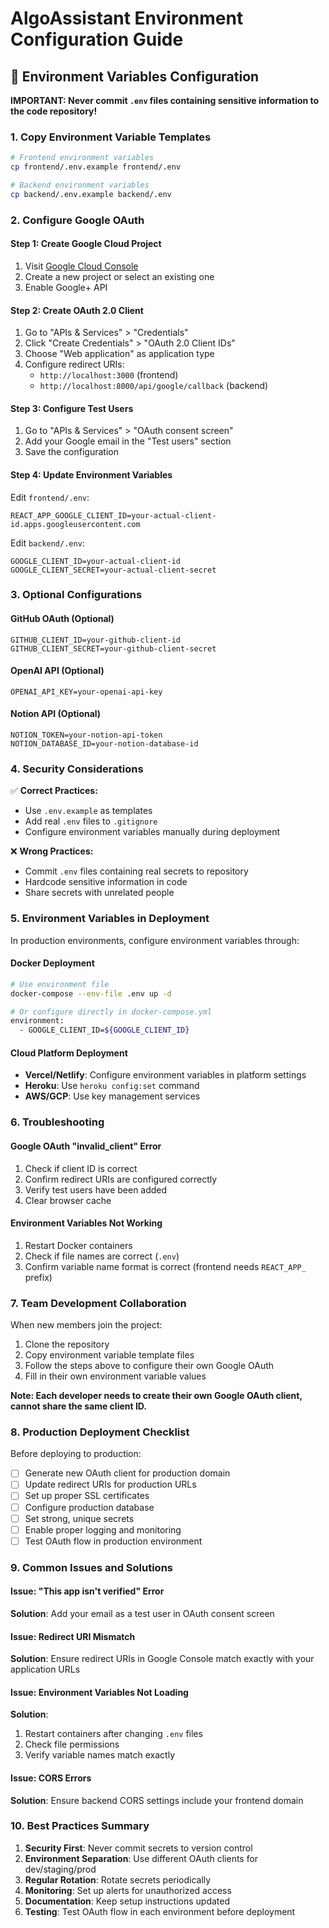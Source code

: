 # AlgoAssistant Environment Configuration Guide

## 🔐 Environment Variables Configuration

**IMPORTANT: Never commit `.env` files containing sensitive information to the code repository!**

### 1. Copy Environment Variable Templates

```bash
# Frontend environment variables
cp frontend/.env.example frontend/.env

# Backend environment variables
cp backend/.env.example backend/.env
```

### 2. Configure Google OAuth

#### Step 1: Create Google Cloud Project
1. Visit [Google Cloud Console](https://console.cloud.google.com/)
2. Create a new project or select an existing one
3. Enable Google+ API

#### Step 2: Create OAuth 2.0 Client
1. Go to "APIs & Services" > "Credentials"
2. Click "Create Credentials" > "OAuth 2.0 Client IDs"
3. Choose "Web application" as application type
4. Configure redirect URIs:
   - `http://localhost:3000` (frontend)
   - `http://localhost:8000/api/google/callback` (backend)

#### Step 3: Configure Test Users
1. Go to "APIs & Services" > "OAuth consent screen"
2. Add your Google email in the "Test users" section
3. Save the configuration

#### Step 4: Update Environment Variables
Edit `frontend/.env`:
```env
REACT_APP_GOOGLE_CLIENT_ID=your-actual-client-id.apps.googleusercontent.com
```

Edit `backend/.env`:
```env
GOOGLE_CLIENT_ID=your-actual-client-id
GOOGLE_CLIENT_SECRET=your-actual-client-secret
```

### 3. Optional Configurations

#### GitHub OAuth (Optional)
```env
GITHUB_CLIENT_ID=your-github-client-id
GITHUB_CLIENT_SECRET=your-github-client-secret
```

#### OpenAI API (Optional)
```env
OPENAI_API_KEY=your-openai-api-key
```

#### Notion API (Optional)
```env
NOTION_TOKEN=your-notion-api-token
NOTION_DATABASE_ID=your-notion-database-id
```

### 4. Security Considerations

✅ **Correct Practices:**
- Use `.env.example` as templates
- Add real `.env` files to `.gitignore`
- Configure environment variables manually during deployment

❌ **Wrong Practices:**
- Commit `.env` files containing real secrets to repository
- Hardcode sensitive information in code
- Share secrets with unrelated people

### 5. Environment Variables in Deployment

In production environments, configure environment variables through:

#### Docker Deployment
```bash
# Use environment file
docker-compose --env-file .env up -d

# Or configure directly in docker-compose.yml
environment:
  - GOOGLE_CLIENT_ID=${GOOGLE_CLIENT_ID}
```

#### Cloud Platform Deployment
- **Vercel/Netlify**: Configure environment variables in platform settings
- **Heroku**: Use `heroku config:set` command
- **AWS/GCP**: Use key management services

### 6. Troubleshooting

#### Google OAuth "invalid_client" Error
1. Check if client ID is correct
2. Confirm redirect URIs are configured correctly
3. Verify test users have been added
4. Clear browser cache

#### Environment Variables Not Working
1. Restart Docker containers
2. Check if file names are correct (`.env`)
3. Confirm variable name format is correct (frontend needs `REACT_APP_` prefix)

### 7. Team Development Collaboration

When new members join the project:

1. Clone the repository
2. Copy environment variable template files
3. Follow the steps above to configure their own Google OAuth
4. Fill in their own environment variable values

**Note: Each developer needs to create their own Google OAuth client, cannot share the same client ID.**

### 8. Production Deployment Checklist

Before deploying to production:

- [ ] Generate new OAuth client for production domain
- [ ] Update redirect URIs for production URLs
- [ ] Set up proper SSL certificates
- [ ] Configure production database
- [ ] Set strong, unique secrets
- [ ] Enable proper logging and monitoring
- [ ] Test OAuth flow in production environment

### 9. Common Issues and Solutions

#### Issue: "This app isn't verified" Error
**Solution**: Add your email as a test user in OAuth consent screen

#### Issue: Redirect URI Mismatch
**Solution**: Ensure redirect URIs in Google Console match exactly with your application URLs

#### Issue: Environment Variables Not Loading
**Solution**: 
1. Restart containers after changing `.env` files
2. Check file permissions
3. Verify variable names match exactly

#### Issue: CORS Errors
**Solution**: Ensure backend CORS settings include your frontend domain

### 10. Best Practices Summary

1. **Security First**: Never commit secrets to version control
2. **Environment Separation**: Use different OAuth clients for dev/staging/prod
3. **Regular Rotation**: Rotate secrets periodically
4. **Monitoring**: Set up alerts for unauthorized access
5. **Documentation**: Keep setup instructions updated
6. **Testing**: Test OAuth flow in each environment before deployment 